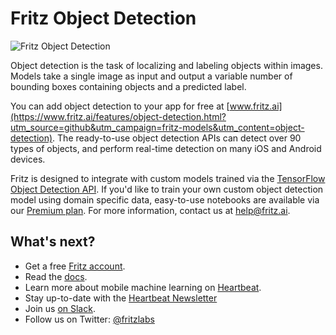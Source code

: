 # Fritz Object Detection

![Fritz Object Detection](https://www.fritz.ai/images/fritz_object_detection_demo.gif)

Object detection is the task of localizing and labeling objects within images. Models take a single image as input and output a variable number of bounding boxes containing objects and a predicted label.

You can add object detection to your app for free at [www.fritz.ai](https://www.fritz.ai/features/object-detection.html?utm_source=github&utm_campaign=fritz-models&utm_content=object-detection). The ready-to-use object detection APIs can detect over 90 types of objects, and perform real-time detection on many iOS and Android devices. 

Fritz is designed to integrate with custom models trained via the [TensorFlow Object Detection API](https://github.com/tensorflow/models/tree/master/research/object_detection). If you'd like to train your own custom object detection model using domain specific data, easy-to-use notebooks are available via our [Premium plan](https://www.fritz.ai/pricing/?utm_source=github&utm_campaign=fritz-models&utm_content=object-detection). For more information, contact us at [help@fritz.ai](mailto:help@fritz.ai).

## What's next?

* Get a free [Fritz account](https://www.fritz.ai?utm_source=github&utm_campaign=fritz-models&utm_content=object-detection).
* Read the [docs](https://docs.fritz.ai?utm_source=github&utm_campaign=fritz-models&utm_content=object-detection).
* Learn more about mobile machine learning on [Heartbeat](https://heartbeat.fritz.ai/?utm_source=github&utm_campaign=fritz-models&utm_content=object-detection).
* Stay up-to-date with the [Heartbeat Newsletter](http://eepurl.com/c_verH)
* Join us [on Slack](https://join.slack.com/t/heartbeat-by-fritz/shared_invite/enQtNTI4MDcxMzI1MzAwLWIyMjRmMGYxYjUwZmE3MzA0MWQ0NDk0YjA2NzE3M2FjM2Y5MjQxMWM2MmQ4ZTdjNjViYjM3NDE0OWQxOTBmZWI).
* Follow us on Twitter: [@fritzlabs](https://twitter.com/fritzlabs)

